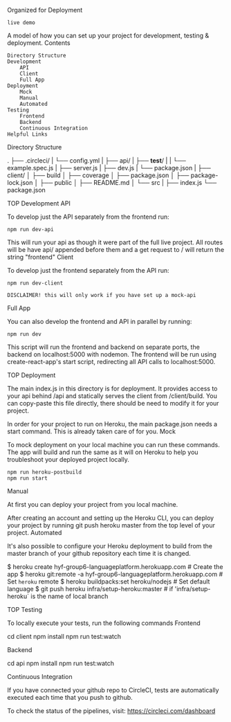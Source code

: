 Organized for Deployment

    live demo

A model of how you can set up your project for development, testing & deployment.
Contents

    Directory Structure
    Development
        API
        Client
        Full App
    Deployment
        Mock
        Manual
        Automated
    Testing
        Frontend
        Backend
        Continuous Integration
    Helpful Links

Directory Structure

.
├── .circleci/
| └── config.yml
|
├── api/
| ├── **test**/
| | └── example.spec.js
| ├── server.js
| ├── dev.js
| └── package.json
|
├── client/
│ ├── build
│ ├── coverage
│ ├── package.json
│ ├── package-lock.json
│ ├── public
│ ├── README.md
│ └── src
|
├── index.js
└── package.json

TOP
Development
API

To develop just the API separately from the frontend run:

    npm run dev-api

This will run your api as though it were part of the full live project. All routes will be have api/ appended before them and a get request to / will return the string "frontend"
Client

To develop just the frontend separately from the API run:

    npm run dev-client

    DISCLAIMER! this will only work if you have set up a mock-api

Full App

You can also develop the frontend and API in parallel by running:

    npm run dev

This script will run the frontend and backend on separate ports, the backend on localhost:5000 with nodemon. The frontend will be run using create-react-app's start script, redirecting all API calls to localhost:5000.

TOP
Deployment

The main index.js in this directory is for deployment. It provides access to your api behind /api and statically serves the client from /client/build. You can copy-paste this file directly, there should be need to modify it for your project.

In order for your project to run on Heroku, the main package.json needs a start command. This is already taken care of for you.
Mock

To mock deployment on your local machine you can run these commands. The app will build and run the same as it will on Heroku to help you troubleshoot your deployed project locally.

    npm run heroku-postbuild
    npm run start

Manual

At first you can deploy your project from you local machine.

After creating an account and setting up the Heroku CLI, you can deploy your project by running git push heroku master from the top level of your project.
Automated

It's also possible to configure your Heroku deployment to build from the master branch of your github repository each time it is changed.

$ heroku create hyf-group6-languageplatform.herokuapp.com   # Create the app
$ heroku git:remote -a hyf-group6-languageplatform.herokuapp.com # Set `heroku` remote
$ heroku buildpacks:set heroku/nodejs  # Set default language
$ git push heroku infra/setup-heroku:master # if 'infra/setup-heroku` is the name of local branch

TOP
Testing

To locally execute your tests, run the following commands
Frontend

cd client
npm install
npm run test:watch

Backend

cd api
npm install
npm run test:watch

Continuous Integration

If you have connected your github repo to CircleCI, tests are automatically executed each time that you push to github.

To check the status of the pipelines, visit: https://circleci.com/dashboard
